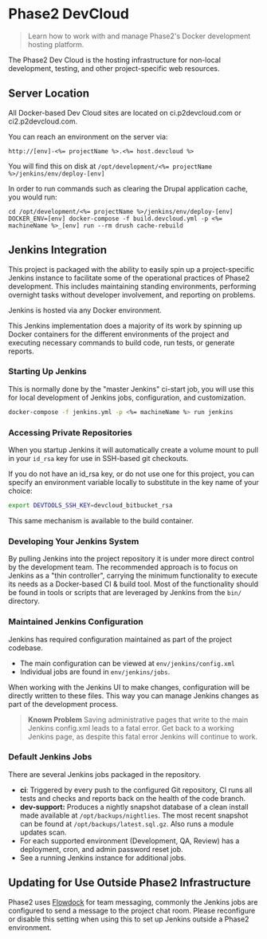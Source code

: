 # Phase2 DevCloud

> Learn how to work with and manage Phase2's Docker development hosting platform.

The Phase2 Dev Cloud is the hosting infrastructure for non-local development,
testing, and other project-specific web resources.

## Server Location

All Docker-based Dev Cloud sites are located on ci.p2devcloud.com or
ci2.p2devcloud.com.

You can reach an environment on the server via:

```
http://[env]-<%= projectName %>.<%= host.devcloud %>
```

You will find this on disk at `/opt/development/<%= projectName %>/jenkins/env/deploy-[env]`

In order to run commands such as clearing the Drupal application cache, you
would run:

```
cd /opt/development/<%= projectName %>/jenkins/env/deploy-[env]
DOCKER_ENV=[env] docker-compose -f build.devcloud.yml -p <%= machineName %>_[env] run --rm drush cache-rebuild
```

## Jenkins Integration

This project is packaged with the ability to easily spin up a project-specific
Jenkins instance to facilitate some of the operational practices of Phase2
development. This includes maintaining standing environments, performing
overnight tasks without developer involvement, and reporting on problems.

Jenkins is hosted via any Docker environment.

This Jenkins implementation does a majority of its work by spinning up Docker
containers for the different environments of the project and executing necessary
commands to build code, run tests, or generate reports.

### Starting Up Jenkins

This is normally done by the "master Jenkins" ci-start job, you will use this
for local development of Jenkins jobs, configuration, and customization.

```bash
docker-compose -f jenkins.yml -p <%= machineName %> run jenkins
```

### Accessing Private Repositories

When you startup Jenkins it will automatically create a volume mount to pull in
your `id_rsa` key for use in SSH-based git checkouts.

If you do not have an id_rsa key, or do not use one for this project, you can
specify an environment variable locally to substitute in the key name of your
choice:

```bash
export DEVTOOLS_SSH_KEY=devcloud_bitbucket_rsa
```

This same mechanism is available to the build container.

### Developing Your Jenkins System

By pulling Jenkins into the project repository it is under more direct control
by the development team. The recommended approach is to focus on Jenkins as a
"thin controller", carrying the minimum functionality to execute its needs as a
Docker-based CI & build tool. Most of the functionality should be found in tools
or scripts that are leveraged by Jenkins from the `bin/` directory.

### Maintained Jenkins Configuration

Jenkins has required configuration maintained as part of the project codebase.

* The main configuration can be viewed at `env/jenkins/config.xml`
* Individual jobs are found in `env/jenkins/jobs`.

When working with the Jenkins UI to make changes, configuration will be directly
written to these files. This way you can manage Jenkins changes as part of the
development process.

> **Known Problem**
> Saving administrative pages that write to the main Jenkins config.xml leads to
> a fatal error. Get back to a working Jenkins page, as despite this fatal error
> Jenkins will continue to work.

### Default Jenkins Jobs

There are several Jenkins jobs packaged in the repository.

* **ci**: Triggered by every push to the configured Git repository, CI runs all
  tests and checks and reports back on the health of the code branch.
* **dev-support:** Produces a nightly snapshot database of a clean install made
  available at `/opt/backups/nightlies`. The most recent snapshot can be found at `/opt/backups/latest.sql.gz`. Also runs a module updates scan.
* For each supported environment (Development, QA, Review) has a deployment,
  cron, and admin password reset job.
* See a running Jenkins instance for additional jobs.

## Updating for Use Outside Phase2 Infrastructure

Phase2 uses [Flowdock](https://flowdock.com) for team messaging, commonly the
Jenkins jobs are configured to send a message to the project chat room.
Please reconfigure or disable this setting when using this to set up Jenkins
outside a Phase2 environment.
